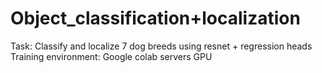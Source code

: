 # Object_classification+localization
Task: Classify and localize 7 dog breeds using resnet  + regression heads  
Training environment: Google colab servers GPU 
